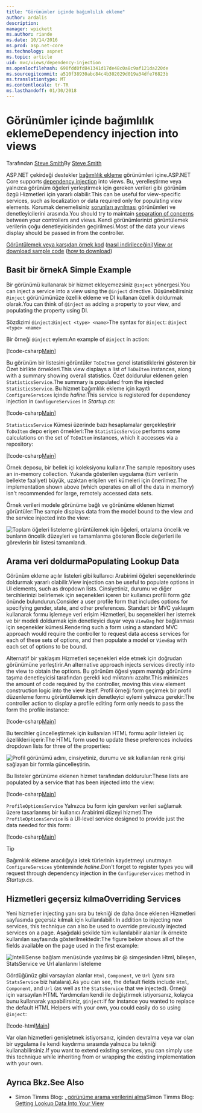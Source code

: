 ```yaml
---
title: "Görünümler içinde bağımlılık ekleme"
author: ardalis
description: 
manager: wpickett
ms.author: riande
ms.date: 10/14/2016
ms.prod: asp.net-core
ms.technology: aspnet
ms.topic: article
uid: mvc/views/dependency-injection
ms.openlocfilehash: 690fdd0fd841341d17de48c0a8c9af121da220de
ms.sourcegitcommit: a510f38930abc84c4b302029d019a34dfe76823b
ms.translationtype: MT
ms.contentlocale: tr-TR
ms.lasthandoff: 01/30/2018
---
```

# <a name="dependency-injection-into-views"></a><span data-ttu-id="caa99-102">Görünümler içinde bağımlılık ekleme</span><span class="sxs-lookup"><span data-stu-id="caa99-102">Dependency injection into views</span></span>

<span data-ttu-id="caa99-103">Tarafından [Steve Smith](https://ardalis.com/)</span><span class="sxs-lookup"><span data-stu-id="caa99-103">By [Steve Smith](https://ardalis.com/)</span></span>

<span data-ttu-id="caa99-104">ASP.NET çekirdeği destekler [bağımlılık ekleme](xref:fundamentals/dependency-injection) görünümleri içine.</span><span class="sxs-lookup"><span data-stu-id="caa99-104">ASP.NET Core supports [dependency injection](xref:fundamentals/dependency-injection) into views.</span></span> <span data-ttu-id="caa99-105">Bu, yerelleştirme veya yalnızca görünüm öğeleri yerleştirmek için gereken verileri gibi görünüm özgü Hizmetleri için yararlı olabilir.</span><span class="sxs-lookup"><span data-stu-id="caa99-105">This can be useful for view-specific services, such as localization or data required only for populating view elements.</span></span> <span data-ttu-id="caa99-106">Korumak denemelisiniz [sorunları ayrılması](http://deviq.com/separation-of-concerns/) görünümleri ve denetleyicilerini arasında.</span><span class="sxs-lookup"><span data-stu-id="caa99-106">You should try to maintain [separation of concerns](http://deviq.com/separation-of-concerns/) between your controllers and views.</span></span> <span data-ttu-id="caa99-107">Kendi görünümlerinizi görüntülemek verilerin çoğu denetleyicisinden geçirilmesi.</span><span class="sxs-lookup"><span data-stu-id="caa99-107">Most of the data your views display should be passed in from the controller.</span></span>

<span data-ttu-id="caa99-108">[Görüntülemek veya karşıdan örnek kod](https://github.com/aspnet/Docs/tree/master/aspnetcore/mvc/views/dependency-injection/sample) ([nasıl indirileceğini](xref:tutorials/index#how-to-download-a-sample))</span><span class="sxs-lookup"><span data-stu-id="caa99-108">[View or download sample code](https://github.com/aspnet/Docs/tree/master/aspnetcore/mvc/views/dependency-injection/sample) ([how to download](xref:tutorials/index#how-to-download-a-sample))</span></span>

## <a name="a-simple-example"></a><span data-ttu-id="caa99-109">Basit bir örnek</span><span class="sxs-lookup"><span data-stu-id="caa99-109">A Simple Example</span></span>

<span data-ttu-id="caa99-110">Bir görünümü kullanarak bir hizmet ekleyemezsiniz `@inject` yönergesi.</span><span class="sxs-lookup"><span data-stu-id="caa99-110">You can inject a service into a view using the `@inject` directive.</span></span> <span data-ttu-id="caa99-111">Düşünebilirsiniz `@inject` görünümünüze özellik ekleme ve DI kullanan özellik doldurmak olarak.</span><span class="sxs-lookup"><span data-stu-id="caa99-111">You can think of `@inject` as adding a property to your view, and populating the property using DI.</span></span>

<span data-ttu-id="caa99-112">Sözdizimi `@inject`:`@inject <type> <name>`</span><span class="sxs-lookup"><span data-stu-id="caa99-112">The syntax for `@inject`: `@inject <type> <name>`</span></span>

<span data-ttu-id="caa99-113">Bir örneği `@inject` eylem:</span><span class="sxs-lookup"><span data-stu-id="caa99-113">An example of `@inject` in action:</span></span>

[!code-csharp[Main](../../mvc/views/dependency-injection/sample/src/ViewInjectSample/Views/ToDo/Index.cshtml?highlight=4,5,15,16,17)]

<span data-ttu-id="caa99-114">Bu görünüm bir listesini görüntüler `ToDoItem` genel istatistiklerini gösteren bir Özet birlikte örnekleri.</span><span class="sxs-lookup"><span data-stu-id="caa99-114">This view displays a list of `ToDoItem` instances, along with a summary showing overall statistics.</span></span> <span data-ttu-id="caa99-115">Özet doldurulur eklenen gelen `StatisticsService`.</span><span class="sxs-lookup"><span data-stu-id="caa99-115">The summary is populated from the injected `StatisticsService`.</span></span> <span data-ttu-id="caa99-116">Bu hizmet bağımlılık ekleme için kayıtlı `ConfigureServices` içinde *haline*:</span><span class="sxs-lookup"><span data-stu-id="caa99-116">This service is registered for dependency injection in `ConfigureServices` in *Startup.cs*:</span></span>

[!code-csharp[Main](../../mvc/views/dependency-injection/sample/src/ViewInjectSample/Startup.cs?highlight=6,7&range=15-22)]

<span data-ttu-id="caa99-117">`StatisticsService` Kümesi üzerinde bazı hesaplamalar gerçekleştirir `ToDoItem` depo erişen örnekleri:</span><span class="sxs-lookup"><span data-stu-id="caa99-117">The `StatisticsService` performs some calculations on the set of `ToDoItem` instances, which it accesses via a repository:</span></span>

[!code-csharp[Main](../../mvc/views/dependency-injection/sample/src/ViewInjectSample/Model/Services/StatisticsService.cs?highlight=15,20,26)]

<span data-ttu-id="caa99-118">Örnek deposu, bir bellek içi koleksiyonu kullanır.</span><span class="sxs-lookup"><span data-stu-id="caa99-118">The sample repository uses an in-memory collection.</span></span> <span data-ttu-id="caa99-119">Yukarıda gösterilen uygulama (tüm verilerin bellekte faaliyet) büyük, uzaktan erişilen veri kümeleri için önerilmez.</span><span class="sxs-lookup"><span data-stu-id="caa99-119">The implementation shown above (which operates on all of the data in memory) isn't recommended for large, remotely accessed data sets.</span></span>

<span data-ttu-id="caa99-120">Örnek verileri modele görünüme bağlı ve görünüme eklenen hizmet görüntüler:</span><span class="sxs-lookup"><span data-stu-id="caa99-120">The sample displays data from the model bound to the view and the service injected into the view:</span></span>

![Toplam öğeleri listeleme görüntülemek için öğeleri, ortalama öncelik ve bunların öncelik düzeyleri ve tamamlanma gösteren Boole değerleri ile görevlerin bir listesi tamamlandı.](dependency-injection/_static/screenshot.png)

## <a name="populating-lookup-data"></a><span data-ttu-id="caa99-122">Arama veri doldurma</span><span class="sxs-lookup"><span data-stu-id="caa99-122">Populating Lookup Data</span></span>

<span data-ttu-id="caa99-123">Görünüm ekleme açılır listeleri gibi kullanıcı Arabirimi öğeleri seçeneklerinde doldurmak yararlı olabilir.</span><span class="sxs-lookup"><span data-stu-id="caa99-123">View injection can be useful to populate options in UI elements, such as dropdown lists.</span></span> <span data-ttu-id="caa99-124">Cinsiyetiniz, durumu ve diğer tercihlerinizi belirlemek için seçenekleri içeren bir kullanıcı profili form göz önünde bulundurun.</span><span class="sxs-lookup"><span data-stu-id="caa99-124">Consider a user profile form that includes options for specifying gender, state, and other preferences.</span></span> <span data-ttu-id="caa99-125">Standart bir MVC yaklaşım kullanarak formu işlemeye veri erişim Hizmetleri, bu seçenekleri her istemek ve bir modeli doldurmak için denetleyici duyar veya `ViewBag` her bağlanması için seçenekler kümesi.</span><span class="sxs-lookup"><span data-stu-id="caa99-125">Rendering such a form using a standard MVC approach would require the controller to request data access services for each of these sets of options, and then populate a model or `ViewBag` with each set of options to be bound.</span></span>

<span data-ttu-id="caa99-126">Alternatif bir yaklaşım Hizmetleri seçenekleri elde etmek için doğrudan görünümüne yerleştirir.</span><span class="sxs-lookup"><span data-stu-id="caa99-126">An alternative approach injects services directly into the view to obtain the options.</span></span> <span data-ttu-id="caa99-127">Bu görünüm öğesi yapım mantığı görünüme taşıma denetleyicisi tarafından gerekli kod miktarını azaltır.</span><span class="sxs-lookup"><span data-stu-id="caa99-127">This minimizes the amount of code required by the controller, moving this view element construction logic into the view itself.</span></span> <span data-ttu-id="caa99-128">Profil örneği form geçirmek bir profil düzenleme formu görüntülemek için denetleyici eylemi yalnızca gerekir:</span><span class="sxs-lookup"><span data-stu-id="caa99-128">The controller action to display a profile editing form only needs to pass the form the profile instance:</span></span>

[!code-csharp[Main](../../mvc/views/dependency-injection/sample/src/ViewInjectSample/Controllers/ProfileController.cs?highlight=9,19)]

<span data-ttu-id="caa99-129">Bu tercihler güncelleştirmek için kullanılan HTML formu açılır listeleri üç özellikleri içerir:</span><span class="sxs-lookup"><span data-stu-id="caa99-129">The HTML form used to update these preferences includes dropdown lists for three of the properties:</span></span>

![Profil görünümü adını, cinsiyetiniz, durumu ve sık kullanılan renk girişi sağlayan bir formla güncelleştirin.](dependency-injection/_static/updateprofile.png)

<span data-ttu-id="caa99-131">Bu listeler görünüme eklenen hizmet tarafından doldurulur:</span><span class="sxs-lookup"><span data-stu-id="caa99-131">These lists are populated by a service that has been injected into the view:</span></span>

[!code-csharp[Main](../../mvc/views/dependency-injection/sample/src/ViewInjectSample/Views/Profile/Index.cshtml?highlight=4,16,17,21,22,26,27)]

<span data-ttu-id="caa99-132">`ProfileOptionsService` Yalnızca bu form için gereken verileri sağlamak üzere tasarlanmış bir kullanıcı Arabirimi düzeyi hizmeti:</span><span class="sxs-lookup"><span data-stu-id="caa99-132">The `ProfileOptionsService` is a UI-level service designed to provide just the data needed for this form:</span></span>

[!code-csharp[Main](../../mvc/views/dependency-injection/sample/src/ViewInjectSample/Model/Services/ProfileOptionsService.cs?highlight=7,13,24)]

>[!TIP]
> <span data-ttu-id="caa99-133">Bağımlılık ekleme aracılığıyla istek türlerinin kaydetmeyi unutmayın `ConfigureServices` yönteminde *haline*.</span><span class="sxs-lookup"><span data-stu-id="caa99-133">Don't forget to register types you will request through dependency injection in the  `ConfigureServices` method in *Startup.cs*.</span></span>

## <a name="overriding-services"></a><span data-ttu-id="caa99-134">Hizmetleri geçersiz kılma</span><span class="sxs-lookup"><span data-stu-id="caa99-134">Overriding Services</span></span>

<span data-ttu-id="caa99-135">Yeni hizmetler injecting yanı sıra bu tekniği de daha önce eklenen Hizmetleri sayfasında geçersiz kılmak için kullanılabilir.</span><span class="sxs-lookup"><span data-stu-id="caa99-135">In addition to injecting new services, this technique can also be used to override previously injected services on a page.</span></span> <span data-ttu-id="caa99-136">Aşağıdaki şekilde tüm kullanılabilir alanlar ilk örnekte kullanılan sayfasında gösterilmektedir:</span><span class="sxs-lookup"><span data-stu-id="caa99-136">The figure below shows all of the fields available on the page used in the first example:</span></span>

![IntelliSense bağlam menüsünde yazılmış bir @ simgesinden Html, bileşen, StatsService ve Url alanlarını listeleme](dependency-injection/_static/razor-fields.png)

<span data-ttu-id="caa99-138">Gördüğünüz gibi varsayılan alanlar `Html`, `Component`, ve `Url` (yanı sıra `StatsService` biz hatalara).</span><span class="sxs-lookup"><span data-stu-id="caa99-138">As you can see, the default fields include `Html`, `Component`, and `Url` (as well as the `StatsService` that we injected).</span></span> <span data-ttu-id="caa99-139">Örneği için varsayılan HTML Yardımcıları kendi ile değiştirmek istiyorsanız, kolayca bunu kullanarak yapabilirsiniz, `@inject`:</span><span class="sxs-lookup"><span data-stu-id="caa99-139">If for instance you wanted to replace the default HTML Helpers with your own, you could easily do so using `@inject`:</span></span>

[!code-html[Main](../../mvc/views/dependency-injection/sample/src/ViewInjectSample/Views/Helper/Index.cshtml?highlight=3,11)]

<span data-ttu-id="caa99-140">Var olan hizmetleri genişletmek istiyorsanız, içinden devralma veya var olan bir uygulama ile kendi kaydırma sırasında yalnızca bu tekniği kullanabilirsiniz.</span><span class="sxs-lookup"><span data-stu-id="caa99-140">If you want to extend existing services, you can simply use this technique while inheriting from or wrapping the existing implementation with your own.</span></span>

## <a name="see-also"></a><span data-ttu-id="caa99-141">Ayrıca Bkz.</span><span class="sxs-lookup"><span data-stu-id="caa99-141">See Also</span></span>

* <span data-ttu-id="caa99-142">Simon Timms Blog: [, görünüme arama verilerini alma](http://blog.simontimms.com/2015/06/09/getting-lookup-data-into-you-view/)</span><span class="sxs-lookup"><span data-stu-id="caa99-142">Simon Timms Blog: [Getting Lookup Data Into Your View](http://blog.simontimms.com/2015/06/09/getting-lookup-data-into-you-view/)</span></span>
